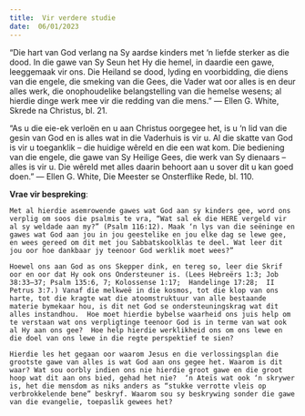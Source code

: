 ```yaml
---
title:  Vir verdere studie
date:  06/01/2023
---
```


“Die hart van God verlang na Sy aardse kinders met ‘n liefde sterker as die dood.  In die gawe van Sy Seun het Hy die hemel, in daardie een gawe, leeggemaak vir ons.  Die Heiland se dood, lyding en voorbidding, die diens van die engele, die smeking van die Gees, die Vader wat oor alles is en deur alles werk, die onophoudelike belangstelling van die hemelse wesens; al hierdie dinge werk mee vir die redding van die mens.” — Ellen G. White, Skrede na Christus, bl. 21.

“As u die eie-ek verloën en u aan Christus oorgegee het, is u ‘n lid van die gesin van God en is alles wat in die Vaderhuis is vir u.  Al die skatte van God is vir u toeganklik – die huidige wêreld en die een wat kom.  Die bediening van die engele, die gawe van Sy Heilige Gees, die werk van Sy dienaars – alles is vir u.  Die wêreld met alles daarin behoort aan u sover dit u kan goed doen.” — Ellen G. White, Die Meester se Onsterflike Rede, bl. 110.

**Vrae vir bespreking**:

`Met al hierdie asemrowende gawes wat God aan sy kinders gee, word ons verplig om soos die psalmis te vra, “Wat sal ek die HERE vergeld vir al sy weldade aan my?” (Psalm 116:12). Maak ‘n lys van die seëninge en gawes wat God aan jou in jou geestelike en jou elke dag se lewe gee, en wees gereed om dit met jou Sabbatskoolklas te deel. Wat leer dit jou oor hoe dankbaar jy teenoor God werklik moet wees?”`

`Hoewel ons aan God as ons Skepper dink, en tereg so, leer die Skrif oor en oor dat Hy ook ons Ondersteuner is. (Lees Hebreërs 1:3; Job 38:33–37; Psalm 135:6, 7; Kolossense 1:17;  Handelinge 17:28;  II Petrus 3:7.) Vanaf die melkweë in die kosmos, tot die klop van ons harte, tot die kragte wat die atoomstruktuur van alle bestaande materie bymekaar hou, is dit net God se ondersteuningskrag wat dit alles instandhou.  Hoe moet hierdie bybelse waarheid ons juis help om te verstaan wat ons verpligtinge teenoor God is in terme van wat ook al Hy aan ons gee?  Hoe help hierdie werklikheid ons om ons lewe en die doel van ons lewe in die regte perspektief te sien?`

`Hierdie les het gegaan oor waarom Jesus en die verlossingsplan die grootste gawe van alles is wat God aan ons gegee het. Waarom is dit waar? Wat sou oorbly indien ons nie hierdie groot gawe en die groot hoop wat dit aan ons bied, gehad het nie?  ‘n Ateïs wat ook ‘n skrywer is, het die mensdom as niks anders as “stukke verrotte vleis op verbrokkelende bene” beskryf. Waarom sou sy beskrywing sonder die gawe van die evangelie, toepaslik gewees het?`